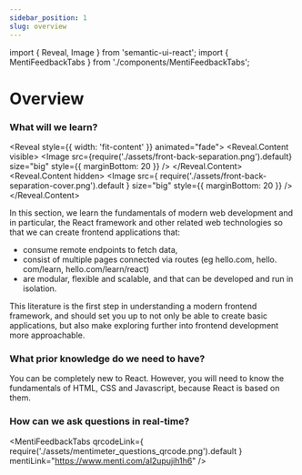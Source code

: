 ```yaml
---
sidebar_position: 1
slug: overview
---
```


import { Reveal, Image } from 'semantic-ui-react';
import { MentiFeedbackTabs } from './components/MentiFeedbackTabs';

# Overview

### What will we learn?

<Reveal style={{ width: 'fit-content' }} animated="fade">
<Reveal.Content visible>
<Image
src={require('./assets/front-back-separation.png').default}
size="big"
style={{ marginBottom: 20 }}
/>
</Reveal.Content>
<Reveal.Content hidden>
<Image
src={
require('./assets/front-back-separation-cover.png').default
}
size="big"
style={{ marginBottom: 20 }}
/>
</Reveal.Content>
</Reveal>

In this section, we learn the fundamentals of modern web development and
in particular, the React framework and other related web technologies so
that we can create frontend applications that:

- consume remote endpoints to fetch data,
- consist of multiple pages connected via routes (eg hello.com, hello.
  com/learn, hello.com/learn/react)
- are modular, flexible and scalable, and that can be developed and run in
  isolation.

This literature is the first step in understanding a modern frontend framework,
and should set you up to not only be able to create basic applications, but
also make exploring further into frontend development more approachable.

### What prior knowledge do we need to have?

You can be completely new to React. However, you will need to know the
fundamentals of HTML, CSS and Javascript, because React is based on them.

### How can we ask questions in real-time?

<MentiFeedbackTabs
qrcodeLink={
require('./assets/mentimeter_questions_qrcode.png').default
}
mentiLink="https://www.menti.com/al2upujih1h6"
/>
